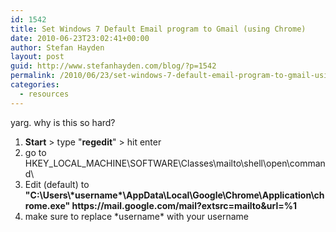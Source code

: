 ```yaml
---
id: 1542
title: Set Windows 7 Default Email program to Gmail (using Chrome)
date: 2010-06-23T23:02:41+00:00
author: Stefan Hayden
layout: post
guid: http://www.stefanhayden.com/blog/?p=1542
permalink: /2010/06/23/set-windows-7-default-email-program-to-gmail-using-chrome/
categories:
  - resources
---
```

yarg. why is this so hard?
<ol>
	<li><strong>Start</strong> > type "<strong>regedit</strong>" > hit enter</li>
	<li>go to HKEY_LOCAL_MACHINE\SOFTWARE\Classes\mailto\shell\open\command\</li>
	<li>Edit (default) to <strong>"C:\Users\*username*\AppData\Local\Google\Chrome\Application\chrome.exe" https://mail.google.com/mail?extsrc=mailto&url=%1</strong></li>
	<li>make sure to replace *username* with your username</li>
</ol>

